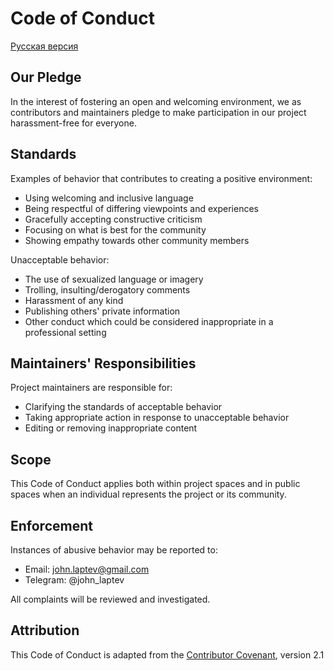 # Code of Conduct

[Русская версия](CODE_OF_CONDUCT.md)

## Our Pledge

In the interest of fostering an open and welcoming environment, we as contributors and maintainers pledge to make participation in our project harassment-free for everyone.

## Standards

Examples of behavior that contributes to creating a positive environment:
- Using welcoming and inclusive language
- Being respectful of differing viewpoints and experiences
- Gracefully accepting constructive criticism
- Focusing on what is best for the community
- Showing empathy towards other community members

Unacceptable behavior:
- The use of sexualized language or imagery
- Trolling, insulting/derogatory comments
- Harassment of any kind
- Publishing others' private information
- Other conduct which could be considered inappropriate in a professional setting

## Maintainers' Responsibilities

Project maintainers are responsible for:
- Clarifying the standards of acceptable behavior
- Taking appropriate action in response to unacceptable behavior
- Editing or removing inappropriate content

## Scope

This Code of Conduct applies both within project spaces and in public spaces when an individual represents the project or its community.

## Enforcement

Instances of abusive behavior may be reported to:
- Email: john.laptev@gmail.com
- Telegram: @john_laptev

All complaints will be reviewed and investigated.

## Attribution

This Code of Conduct is adapted from the [Contributor Covenant](https://www.contributor-covenant.org), version 2.1